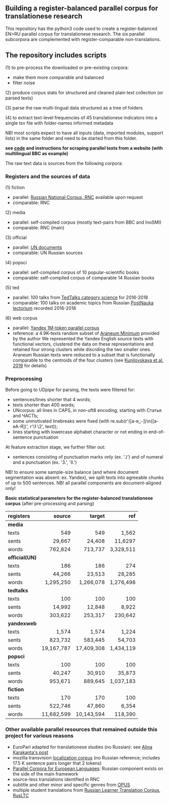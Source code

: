 ## Building a register-balanced parallel corpus for translationese research

This repository has the python3 code used to create a register-balanced EN>RU parallel corpus for translationese research. 
The six parallel subcorpora are complemented with register-comparable non-translations.

## The repository includes scripts
(1) to pre-process the downloaded or pre-existing corpora: 

- make them more comparable and balanced
- filter noise

(2) produce corpus stats for structured and cleaned plain text collection (or parsed texts)

(3) parse the raw multi-lingual data structured as a tree of folders

(4) to extract text-level frequencies of 45 translationese indicators into a single tsv file with folder-names informed metadata

NB! most scripts expect to have all inputs (data, imported modules, support lists) in the same folder and need to be started from this folder.

**see [code](https://github.com/kunilovskaya/scrape) and instructions for scraping parallel texts from a website (with multilingual BBC as example)**

The raw text data is sources from the following corpora:

### Registers and the sources of data
(1) fiction
- parallel: [Russian National Corpus, RNC](http://www.ruscorpora.ru/new/) available upon request
- comparable: RNC

(2) media
- parallel: self-compiled corpus (mostly text-pairs from BBC and InoSMI)
- comparable: RNC (main)

(3) official
- parallel: [UN documents](https://conferences.unite.un.org/UNCORPUS/en/DownloadOverview#download)
- comparable: UN Russian sources

(4) popsci
- parallel: self-compiled corpus of 10 popular-scientific books
- comparable: self-compiled corpus of comparable 14 Russian books

(5) ted
- parallel: 100 talks from [TedTalks category science](https://www.ted.com/talks?sort=newest&topics%5B%5D=Science) for 2016-2018
- comparable: 100 talks on academic topics from Russian [PostNauka lectorium](https://postnauka.ru/) recorded 2016-2018

(6) web corpus
- parallel: [Yandex 1M-token parallel corpus](https://translate.yandex.ru/corpus)
- reference: a 4.9K-texts random subset of [Araneum Minimum](http://unesco.uniba.sk/aranea_about/index.html) provided by the author 
We represented the Yandex English source texts with functional vectors, clustered the data on these representations and retained four strong clusters while discrding the two smaller ones.
Araneum Russian texts were reduced to a subset that is functionally comparable to the centroids of the four clusters (see [Kunilovskaya et al. 2019](https://comparable.limsi.fr/bucc2019/BUCC2019-proceedings.pdf#page=44) for details)

### Preprocessing

Before going to UDpipe for parsing, the texts were filtered for:
- sentences/lines shorter that 4 words;
- texts shorter than 400 words;
- UNcorpus: all lines in CAPS, in non-uft8 encoding, starting with Статья and ЧАСТЬ;
- some unmotivated linebreaks were fixed (with re.sub(r'([а-я,;-])\n([а-яА-Я])', r'\1 \2', text));
- lines starting with lowercase alphabet character or not ending in end-of-sentence punctuation

At feature extraction stage, we further filter out:
- sentences consisting of punctuation marks only (ex. '.)') and of numeral and a punctuation (ex. '3.', 'II.')

NB! to ensure some sample-size balance (and where document segmentation was absent: ex. Yandex), we split texts into agreeable chunks of up to 500 sentences.
NB! all parallel components are document-aligned only!

**Basic statistical parameters for the register-balanced translationese corpus** (after pre-processing and parsing)

 registers   |    source   |    target    |    ref         |
 :----------     |----------------:|----------------:|---------------:| 
 **media**        |                  |                  |                 |
 texts      |      549      |     549       |   1,562     |
 sents     |    29,667    |    24,408  |   11,6297   |
 words    |   762,824  |   713,737  | 3,328,511 |
 **official(UN)**|                |                  |                 |
 texts      |      186      |     186       |   274        |
 sents     |   44,266    |    23,513   |   28,285   |
 words    | 1,295,250 | 1,266,078 |1,276,498 |
 **tedtalks**     |                  |                  |                 |
 texts      |      100      |      100      |    100       |
 sents     |   14,992     |   12,848   |    8,922  |
 words    |   303,622  |   253,317  | 230,642   |
 **yandexweb**|                  |                  |                 |
 texts      |  1,574       |     1,574    |   1,224     |
 sents     |   823,732   |    583,445  |   54,703 |
 words    |19,167,787|17,409,308| 1,434,119|
 **popsci**       |                 |                    |                 |
 texts      |  100         |      100       |    100       |
 sents     |   40,247   |   30,910      |   35,873   |
 words    | 953,671   |   889,645   |  1,037,183  |
 **fiction**        |                  |                   |                  |
 texts      |  170          |     170        |      100       |
 sents     |   522,746   |     47,860   |       6,354   |
 words    | 11,682,599 | 10,143,594 |  118,390  |


### Other available parallel resources that remained outside this project for various reasons
- EuroParl adapted for translationese studies (no Russian): see [Alina Karakanta's post](https://medium.com/machine-translation-fbk/weve-told-you-before-re-discovering-translationese-in-machine-translation-research-6159ed45c085)
- mozilla transvision [localization corpus](https://transvision.mozfr.org/downloads/) (no Russian reference; includes 17.5 K sentence pairs longer that 2 tokens)
- [Parallel Corpora for European Languages](https://paracrawl.eu/): Russian component exists on the side of the main framework
- source-less translations identified in RNC
- subtitle and other minor and specific genres from [OPUS](http://opus.nlpl.eu/)
- multiple student translations from [Russian Learner Translation Corpus, RusLTC](https://www.rus-ltc.org/search)
 
